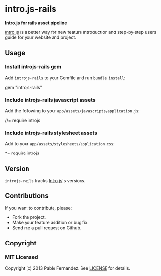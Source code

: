 # intro.js-rails
**Intro.js for rails asset pipeline**

[Intro.js][0] is a better way for new feature introduction and step-by-step users guide for your website and project.

## Usage

### Install introjs-rails gem

Add `introjs-rails` to your Gemfile and run `bundle install`:

  gem "introjs-rails"

### Include introjs-rails javascript assets

Add the following to your `app/assets/javascripts/application.js`:

  //= require introjs

### Include introjs-rails stylesheet assets

Add to your `app/assets/stylesheets/application.css`:

  *= require introjs

## Version

`introjs-rails` tracks [Intro.js][0]'s versions.

## Contributions

If you want to contribute, please:

  * Fork the project.
  * Make your feature addition or bug fix.
  * Send me a pull request on Github.

## Copyright

### MIT Licensed

Copyright (c) 2013 Pablo Fernandez. See [LICENSE][1] for details.

[0]: https://github.com/usablica/intro.js
[1]: https://github.com/heelhook/intro.js-rails/blob/master/LICENSE